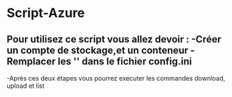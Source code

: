 # Script-Azure

Pour utilisez ce script vous allez devoir :
-Créer un compte de stockage,et un conteneur
-Remplacer les '' dans le fichier config.ini
-
-Après ces deux étapes vous pourrez executer les commandes download, upload et list

